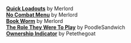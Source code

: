 [**Quick Loadouts**](https://www.nexusmods.com/morrowind/mods/46708) by Merlord  
[**No Combat Menu**](https://www.nexusmods.com/morrowind/mods/46732) by Merlord  
[**Book Worm**](https://www.nexusmods.com/morrowind/mods/46851) by Merlord  
[**The Role They Were To Play**](https://www.nexusmods.com/morrowind/mods/46411) by PoodleSandwich  
[**Ownership Indicator**](https://www.nexusmods.com/morrowind/mods/45940) by Petethegoat  
